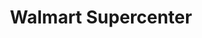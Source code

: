 ---
title: "Walmart Supercenter"
url: /jonesboro/walmart-supercenter-east-highland-drive/
shop: supermarket
---